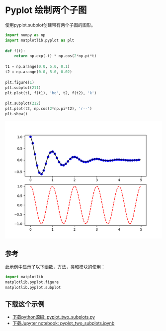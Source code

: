 # Pyplot 绘制两个子图

使用pyplot.subplot创建带有两个子图的图形。

```python
import numpy as np
import matplotlib.pyplot as plt

def f(t):
    return np.exp(-t) * np.cos(2*np.pi*t)

t1 = np.arange(0.0, 5.0, 0.1)
t2 = np.arange(0.0, 5.0, 0.02)

plt.figure(1)
plt.subplot(211)
plt.plot(t1, f(t1), 'bo', t2, f(t2), 'k')

plt.subplot(212)
plt.plot(t2, np.cos(2*np.pi*t2), 'r--')
plt.show()
```

![Pyplot 绘制两个子图示例](/static/images/gallery/sphx_glr_pyplot_two_subplots_001.png)

## 参考

此示例中显示了以下函数，方法，类和模块的使用：

```python
import matplotlib
matplotlib.pyplot.figure
matplotlib.pyplot.subplot
```

## 下载这个示例
            
- [下载python源码: pyplot_two_subplots.py](https://matplotlib.org/_downloads/pyplot_two_subplots.py)
- [下载Jupyter notebook: pyplot_two_subplots.ipynb](https://matplotlib.org/_downloads/pyplot_two_subplots.ipynb)